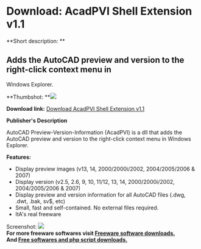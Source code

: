 # Download: AcadPVI Shell Extension v1.1

**Short description: **

## Adds the AutoCAD preview and version to the right-click context menu in
Windows Explorer.

  
**Thumbshot: **![](http://www.freewarefiles.com/screenshot/ss-acadpvi-l_md.gif)   
  
**Download link:** [Download AcadPVI Shell Extension v1.1](http://freesoftwares.boysofts.com/AcadPVI-Shell-Extension-V_program_17989.html)  
  

**Publisher's Description**  
  

AutoCAD Preview-Version-Information (AcadPVI) is a dll that adds the AutoCAD
preview and version to the right-click context menu in Windows Explorer.

**Features:**

  * Display preview images (v13, 14, 2000/2000i/2002, 2004/2005/2006 & 2007) 
  * Display version (v2.5, 2.6, 9, 10, 11/12, 13, 14, 2000/2000i/2002, 2004/2005/2006 & 2007) 
  * Display preview and version information for all AutoCAD files (.dwg, .dwt, .bak, sv$, etc) 
  * Small, fast and self-contained. No external files required. 
  * ItA's real freeware 

  
  
Screenshot: ![](http://www.freewarefiles.com/screenshot/ss-acadpvi-l.gif)  
**For more freeware softwares visit [Freeware software downloads.](http://freesoftwares.boysofts.com/)**   
**And [Free softwares and php script downloads.](http://www.boysofts.com/)**


